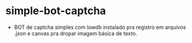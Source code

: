 # simple-bot-captcha
- BOT de captcha simples com lowdb instalado pra registro em arquivos .json e canvas pra dropar imagem básica de texto.
